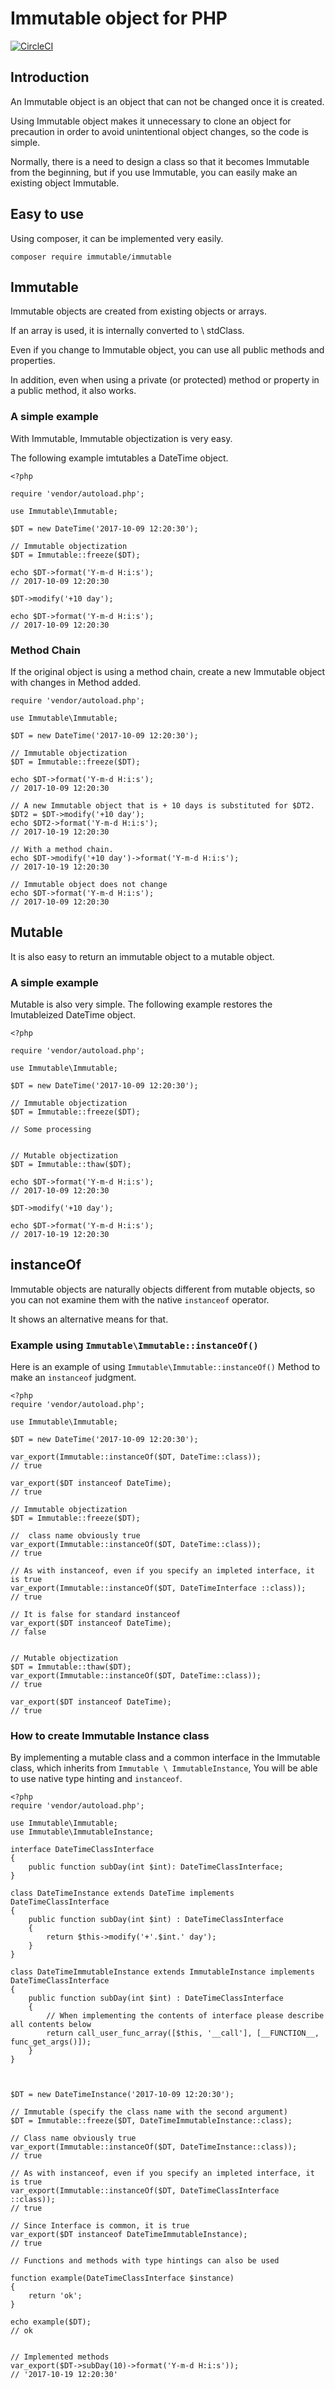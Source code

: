 # Immutable object for PHP
[![CircleCI](https://circleci.com/gh/suzunone/ImmutablePHP.svg?style=svg)](https://circleci.com/gh/suzunone/ImmutablePHP)
## Introduction
An Immutable object is an object that can not be changed once it is created.

Using Immutable object makes it unnecessary to clone an object for precaution in order to avoid unintentional object changes, so the code is simple.

Normally, there is a need to design a class so that it becomes Immutable from the beginning, but if you use Immutable, you can easily make an existing object Immutable.

## Easy to use
Using composer, it can be implemented very easily.

```
composer require immutable/immutable
```

## Immutable
Immutable objects are created from existing objects or arrays.

If an array is used, it is internally converted to \ stdClass.

Even if you change to Immutable object, you can use all public methods and properties.

In addition, even when using a private (or protected) method or property in a public method, it also works.



### A simple example
With Immutable, Immutable objectization is very easy.

The following example imtutables a DateTime object.

`````` .php
<?php

require 'vendor/autoload.php';

use Immutable\Immutable;

$DT = new DateTime('2017-10-09 12:20:30');

// Immutable objectization 
$DT = Immutable::freeze($DT);

echo $DT->format('Y-m-d H:i:s');
// 2017-10-09 12:20:30

$DT->modify('+10 day');

echo $DT->format('Y-m-d H:i:s');
// 2017-10-09 12:20:30

``````

###  Method Chain

If the original object is using a method chain, create a new Immutable object with changes in Method added.


`````` .php
require 'vendor/autoload.php';

use Immutable\Immutable;

$DT = new DateTime('2017-10-09 12:20:30');

// Immutable objectization 
$DT = Immutable::freeze($DT);

echo $DT->format('Y-m-d H:i:s');
// 2017-10-09 12:20:30

// A new Immutable object that is + 10 days is substituted for $DT2.
$DT2 = $DT->modify('+10 day');
echo $DT2->format('Y-m-d H:i:s');
// 2017-10-19 12:20:30

// With a method chain.
echo $DT->modify('+10 day')->format('Y-m-d H:i:s');
// 2017-10-19 12:20:30

// Immutable object does not change
echo $DT->format('Y-m-d H:i:s');
// 2017-10-09 12:20:30
``````

## Mutable

It is also easy to return an immutable object to a mutable object.

### A simple example
Mutable is also very simple.
The following example restores the Imutableized DateTime object.

`````` .php
<?php

require 'vendor/autoload.php';

use Immutable\Immutable;

$DT = new DateTime('2017-10-09 12:20:30');

// Immutable objectization 
$DT = Immutable::freeze($DT);

// Some processing


// Mutable objectization 
$DT = Immutable::thaw($DT);

echo $DT->format('Y-m-d H:i:s');
// 2017-10-09 12:20:30

$DT->modify('+10 day');

echo $DT->format('Y-m-d H:i:s');
// 2017-10-19 12:20:30

``````

## instanceOf

Immutable objects are naturally objects different from mutable objects, so you can not examine them with the native `instanceof` operator.

It shows an alternative means for that.

### Example using `Immutable\Immutable::instanceOf()`

Here is an example of using `Immutable\Immutable::instanceOf()` Method to make an `instanceof` judgment.

`````` .php
<?php
require 'vendor/autoload.php';

use Immutable\Immutable;

$DT = new DateTime('2017-10-09 12:20:30');

var_export(Immutable::instanceOf($DT, DateTime::class));
// true

var_export($DT instanceof DateTime);
// true

// Immutable objectization 
$DT = Immutable::freeze($DT);

//  class name obviously true
var_export(Immutable::instanceOf($DT, DateTime::class));
// true

// As with instanceof, even if you specify an impleted interface, it is true
var_export(Immutable::instanceOf($DT, DateTimeInterface ::class));
// true

// It is false for standard instanceof
var_export($DT instanceof DateTime);
// false


// Mutable objectization 
$DT = Immutable::thaw($DT);
var_export(Immutable::instanceOf($DT, DateTime::class));
// true

var_export($DT instanceof DateTime);
// true

``````


### How to create Immutable Instance class

By implementing a mutable class and a common interface in the Immutable class, which inherits from `Immutable \ ImmutableInstance`,
You will be able to use native type hinting and `instanceof`.

``` .php
<?php
require 'vendor/autoload.php';

use Immutable\Immutable;
use Immutable\ImmutableInstance;

interface DateTimeClassInterface
{
    public function subDay(int $int): DateTimeClassInterface;
}

class DateTimeInstance extends DateTime implements DateTimeClassInterface
{
    public function subDay(int $int) : DateTimeClassInterface
    {
        return $this->modify('+'.$int.' day');
    }
}

class DateTimeImmutableInstance extends ImmutableInstance implements DateTimeClassInterface
{
    public function subDay(int $int) : DateTimeClassInterface
    {
        // When implementing the contents of interface please describe all contents below
        return call_user_func_array([$this, '__call'], [__FUNCTION__, func_get_args()]);
    }
}



$DT = new DateTimeInstance('2017-10-09 12:20:30');

// Immutable (specify the class name with the second argument)
$DT = Immutable::freeze($DT, DateTimeImmutableInstance::class);

// Class name obviously true
var_export(Immutable::instanceOf($DT, DateTimeInstance::class));
// true

// As with instanceof, even if you specify an impleted interface, it is true
var_export(Immutable::instanceOf($DT, DateTimeClassInterface ::class));
// true

// Since Interface is common, it is true
var_export($DT instanceof DateTimeImmutableInstance);
// true

// Functions and methods with type hintings can also be used

function example(DateTimeClassInterface $instance)
{
    return 'ok';
}

echo example($DT);
// ok


// Implemented methods
var_export($DT->subDay(10)->format('Y-m-d H:i:s'));
// '2017-10-19 12:20:30'



```

